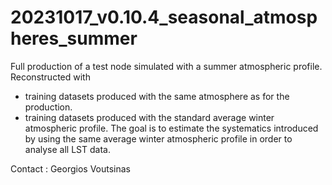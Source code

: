 # 20231017_v0.10.4_seasonal_atmospheres_summer

Full production of a test node simulated with a summer atmospheric profile. 
Reconstructed with 
 - training datasets produced with the same atmosphere as for the production.
 - training datasets produced with the standard average winter atmospheric profile.
The goal is to estimate the systematics introduced by using the same average winter atmospheric profile 
in order to analyse all LST data.

Contact : Georgios Voutsinas


